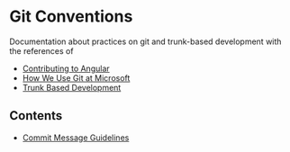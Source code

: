 # Git Conventions

Documentation about practices on git and trunk-based development with the references of

+ [Contributing to Angular](https://github.com/angular/angular/blob/master/CONTRIBUTING.md#type)
+ [How We Use Git at Microsoft](https://docs.microsoft.com/en-us/azure/devops/learn/devops-at-microsoft/use-git-microsoft?view=azure-devops)
+ [Trunk Based Development](https://trunkbaseddevelopment.com/)

## Contents

+ [Commit Message Guidelines](./docs/commit-message-guidelines/commit-message-guidelines.md)
